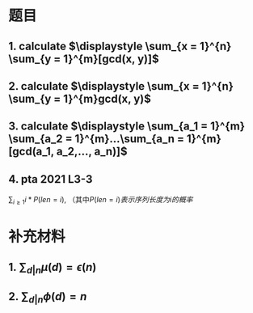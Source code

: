 # 题目

## 1. calculate $\displaystyle \sum_{x = 1}^{n} \sum_{y = 1}^{m}[gcd(x, y)]$

## 2. calculate $\displaystyle \sum_{x = 1}^{n} \sum_{y = 1}^{m}gcd(x, y)$

## 3. calculate $\displaystyle \sum_{a_1 = 1}^{m} \sum_{a_2 = 1}^{m}...\sum_{a_n = 1}^{m} [gcd(a_1, a_2,..., a_n)]$

## 4. pta 2021 L3-3
$\displaystyle \sum_{i \ge 1} i * P(len = i)$, （其中$P(len = i)表示序列长度为i的概率$


# 补充材料
## 1. $\displaystyle \sum_{d | n}\mu(d) = \epsilon(n)$

## 2. $\displaystyle \sum_{d | n}\phi(d) = n$